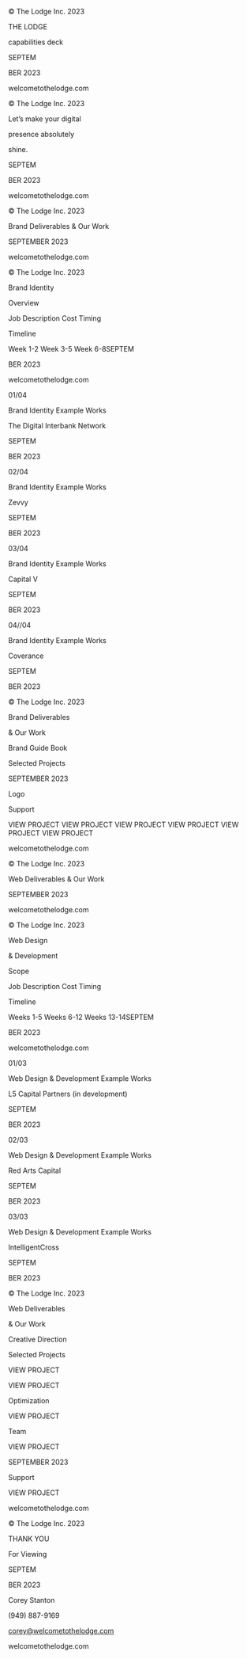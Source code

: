 © The Lodge Inc. 2023 


THE LODGE 


capabilities deck


SEPTEM


BER 2023 


welcometothelodge.com 


© The Lodge Inc. 2023 


Let’s make your digital 


presence absolutely  


shine.


SEPTEM


BER 2023 


welcometothelodge.com 


© The Lodge Inc. 2023 


Brand Deliverables & Our Work 


SEPTEMBER 2023


welcometothelodge.com 


© The Lodge Inc. 2023 


Brand Identity 


Overview 


Job Description Cost Timing 


Timeline 


Week 1-2 Week 3-5 Week 6-8SEPTEM


BER 2023


welcometothelodge.com 


01/04 


Brand Identity Example Works 


The Digital Interbank Network


SEPTEM


BER 2023 


02/04 


Brand Identity Example Works 


Zevvy


SEPTEM


BER 2023 


03/04 


Brand Identity Example Works 


Capital V


SEPTEM


BER 2023 


04//04 


Brand Identity Example Works 


Coverance


SEPTEM


BER 2023 


© The Lodge Inc. 2023 


Brand Deliverables 


& Our Work 


Brand Guide Book 


Selected Projects 


SEPTEMBER 2023


Logo 


Support 


VIEW PROJECT VIEW PROJECT VIEW PROJECT VIEW PROJECT VIEW PROJECT VIEW PROJECT 


welcometothelodge.com 


© The Lodge Inc. 2023 


Web Deliverables & Our Work 


SEPTEMBER 2023


welcometothelodge.com 


© The Lodge Inc. 2023 


Web Design 


& Development 


Scope 


Job Description Cost Timing 


Timeline 


Weeks 1-5 Weeks 6-12 Weeks 13-14SEPTEM


BER 2023


welcometothelodge.com 


01/03 


Web Design & Development Example Works 


L5 Capital Partners (in development)


SEPTEM


BER 2023 


02/03 


Web Design & Development Example Works 


Red Arts Capital


SEPTEM


BER 2023 


03/03 


Web Design & Development Example Works 


IntelligentCross


SEPTEM


BER 2023 


© The Lodge Inc. 2023 


Web Deliverables 


& Our Work 


Creative Direction 


Selected Projects 


VIEW PROJECT 


VIEW PROJECT 


Optimization 


VIEW PROJECT 


Team 


VIEW PROJECT 


SEPTEMBER 2023


Support 


VIEW PROJECT 


welcometothelodge.com 


© The Lodge Inc. 2023 


THANK YOU 


For Viewing 


SEPTEM


BER 2023


Corey Stanton 


(949) 887-9169 


corey@welcometothelodge.com 


welcometothelodge.com 
